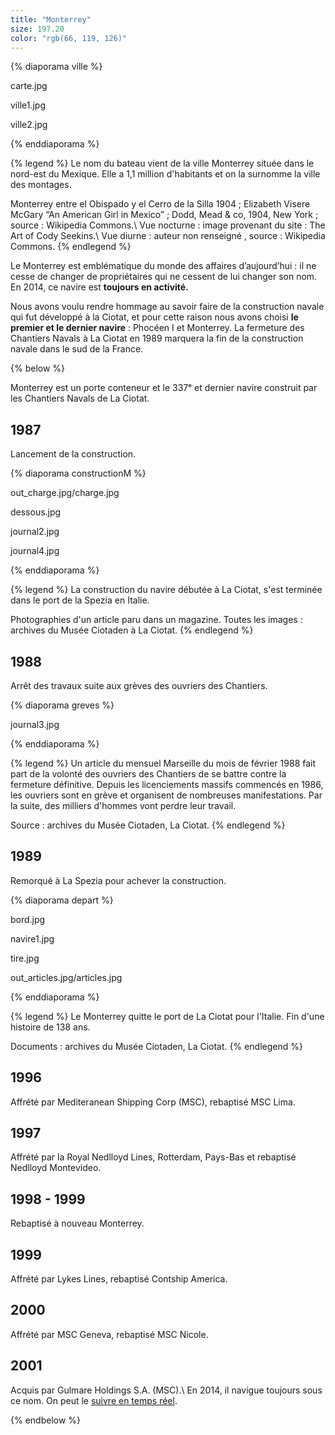 ```yaml
---
title: "Monterrey"
size: 197.20
color: "rgb(66, 119, 126)"
---
```


{% diaporama ville %}

carte.jpg

ville1.jpg

ville2.jpg

{% enddiaporama %}

{% legend %}
Le nom du bateau vient de la ville Monterrey située dans le nord-est du Mexique. Elle a 1,1 million d'habitants et on la surnomme la ville des montages.

Monterrey entre el Obispado y el Cerro de la Silla 1904&nbsp;; Elizabeth Visere McGary “An American Girl in Mexico”&nbsp;; Dodd, Mead & co, 1904, New York&nbsp;; source&nbsp;: Wikipedia Commons.\\
Vue nocturne&nbsp;: image provenant du site&nbsp;: The Art of Cody Seekins.\\
Vue diurne&nbsp;: auteur non renseigné&nbsp;, source&nbsp;: Wikipedia Commons.
{% endlegend %}


Le Monterrey est emblématique du monde des affaires d’aujourd’hui&nbsp;: il ne cesse de changer de propriétaires qui ne cessent de lui changer son nom. En 2014, ce navire est **toujours en activité.**

Nous avons voulu rendre hommage au savoir faire de la construction navale qui fut développé à la Ciotat, et pour cette raison nous avons choisi **le premier et le dernier navire**&nbsp;: Phocéen I et Monterrey. La fermeture des Chantiers Navals à La Ciotat en 1989 marquera la fin de la construction navale dans le sud de la France.

{% below %}

Monterrey est un porte conteneur et le 337ᵉ et dernier navire construit par les Chantiers Navals de La Ciotat.

1987
------------

Lancement de la construction.

{% diaporama constructionM %}

out_charge.jpg/charge.jpg

dessous.jpg

journal2.jpg

journal4.jpg


{% enddiaporama %}


{% legend %}
La construction du navire débutée à La Ciotat, s'est terminée dans le port de la Spezia en Italie.

Photographies d'un article paru dans un magazine. Toutes les images&nbsp;: archives du Musée Ciotaden à La Ciotat.
{% endlegend %}

1988
------------

Arrêt des travaux suite aux grèves des ouvriers des Chantiers.

{% diaporama greves %}

journal3.jpg

{% enddiaporama %}

{% legend %}
Un article du mensuel Marseille du mois de février 1988 fait part de la volonté des ouvriers des Chantiers de se battre contre la fermeture définitive. Depuis les licenciements massifs commencés en 1986, les ouvriers sont en grève et organisent de nombreuses manifestations. Par la suite, des milliers d'hommes vont perdre leur travail.

Source&nbsp;: archives du Musée Ciotaden, La Ciotat.
{% endlegend %}

1989
------------

Remorqué à La Spezia pour achever la construction.

{% diaporama depart %}

bord.jpg

navire1.jpg

tire.jpg

out_articles.jpg/articles.jpg

{% enddiaporama %}

{% legend %}
Le Monterrey quitte le port de La Ciotat pour l'Italie. Fin d'une histoire de 138 ans.

Documents&nbsp;: archives du Musée Ciotaden, La Ciotat.
{% endlegend %}


1996
------------

Affrété par Mediteranean Shipping Corp (MSC), rebaptisé MSC Lima.

1997
------------

Affrété par la Royal Nedlloyd Lines, Rotterdam, Pays-Bas et rebaptisé Nedlloyd Montevideo.

1998 - 1999
------------

Rebaptisé à nouveau Monterrey.

1999
------------

Affrété par Lykes Lines, rebaptisé Contship America.

2000
------------

Affrété par MSC Geneva, rebaptisé MSC Nicole.

2001
------------

Acquis par Gulmare Holdings S.A. (MSC).\\
En 2014, il navigue toujours sous ce nom. On peut le [suivre en temps réel](http://www.marinetraffic.com/fr/ais/details/ships/8509387/vessel:MSC_NICOLE).

{% endbelow %}
